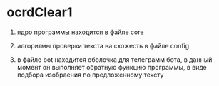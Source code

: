 # ocrdClear1
 
1. ядро программы находится в файле core

2. алгоритмы проверки текста на схожесть в файле config

3. в файле bot находится оболочка для телеграмм бота, в данный момент он выполняет обратную функцию программы, в виде подбора изобраения по предложенному тексту
